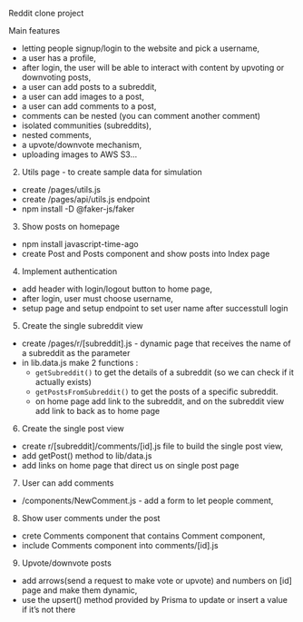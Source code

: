 Reddit clone project

Main features

- letting people signup/login to the website and pick a username,
- a user has a profile,
- after login, the user will be able to interact with content by upvoting or downvoting posts,
- a user can add posts to a subreddit,
- a user can add images to a post,
- a user can add comments to a post,
- comments can be nested (you can comment another comment)
- isolated communities (subreddits),
- nested comments,
- a upvote/downvote mechanism,
- uploading images to AWS S3...

2. Utils page - to create sample data for simulation

- create /pages/utils.js
- create /pages/api/utils.js endpoint
- npm install -D @faker-js/faker

3. Show posts on homepage

- npm install javascript-time-ago
- create Post and Posts component and show posts into Index page

4. Implement authentication

- add header with login/logout button to home page,
- after login, user must choose username,
- setup page and setup endpoint to set user name after successtull login

5. Create the single subreddit view

- create /pages/r/[subreddit].js - dynamic page that receives the name of a subreddit as the parameter
- in lib.data.js make 2 functions :
  - `getSubreddit()` to get the details of a subreddit (so we can check if it actually exists)
  - `getPostsFromSubreddit()` to get the posts of a specific subreddit.
  - on home page add link to the subreddit, and on the subreddit view add link to back as to home page

6. Create the single post view

- create r/[subreddit]/comments/[id].js file to build the single post view,
- add getPost() method to lib/data.js
- add links on home page that direct us on single post page

7. User can add comments

- /components/NewComment.js - add a form to let people comment,

8. Show user comments under the post

- crete Comments component that contains Comment component,
- include Comments component into comments/[id].js

9. Upvote/downvote posts

- add arrows(send a request to make vote or upvote) and numbers on [id] page and make them dynamic,
- use the upsert() method provided by Prisma to update or insert a value if it’s not there
